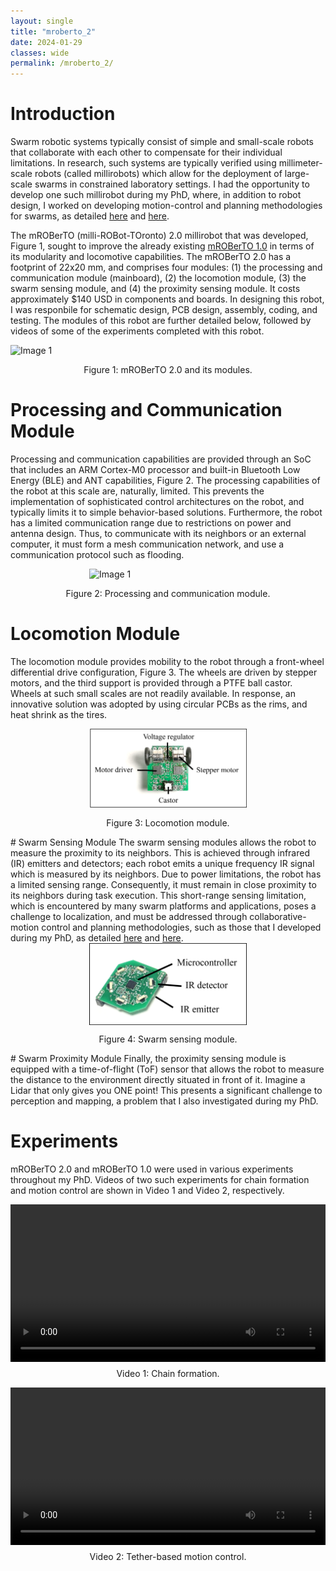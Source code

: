 ```yaml
---
layout: single
title: "mroberto_2"
date: 2024-01-29
classes: wide
permalink: /mroberto_2/
---
```


# Introduction
Swarm robotic systems typically consist of simple and small-scale robots that collaborate with each other to compensate for their individual limitations. In research, such systems are typically verified using millimeter-scale robots (called millirobots) which allow for the deployment of large-scale swarms in constrained laboratory settings. I had the opportunity to develop one such millirobot during my PhD, where, in addition to robot design, I worked on developing motion-control and planning methodologies for swarms, as detailed <a href="/software_projects/collaborative_motion/">here</a> and <a href="/software_projects/constrained_planning/">here</a>.

The mROBerTO (milli-ROBot-TOronto) 2.0 millirobot that was developed, Figure 1, sought to improve the already existing <a href="https://ieeexplore.ieee.org/document/7759331">mROBerTO 1.0</a> in terms of its modularity and locomotive capabilities. The mROBerTO 2.0 has a footprint of 22x20 mm, and comprises four modules: (1) the processing and communication module (mainboard), (2) the locomotion module, (3) the swarm sensing module, and (4) the proximity sensing module. It costs approximately $140 USD in components and boards. In designing this robot, I was responbile for schematic design, PCB design, assembly, coding, and testing. The modules of this robot are further detailed below, followed by videos of some of the experiments completed with this robot.

<div style="display: flex; flex-wrap: wrap; justify-content: space-around;">
	<img src="/blog/assets/images/mroberto_2/all.png" alt="Image 1" style="width: 100%; align: middle;" >
</div>
<p style="text-align: center;">Figure 1: mROBerTO 2.0 and its modules.</p>

# Processing and Communication Module
Processing and communication capabilities are provided through an SoC that includes an ARM Cortex-M0 processor and built-in Bluetooth Low Energy (BLE) and ANT capabilities, Figure 2. The processing capabilities of the robot at this scale are, naturally, limited. This prevents the implementation of sophisticated control architectures on the robot, and typically limits it to simple behavior-based solutions. Furthermore, the robot has a limited communication range due to restrictions on power and antenna design. Thus, to communicate with its neighbors or an external computer, it must form a mesh communication network, and use a communication protocol such as flooding.
<div style="display: flex; flex-wrap: wrap; justify-content: space-around;">
	<img src="/assets/files_mroberto_2/mainboard.png" alt="Image 1" style="width: 50%; align: middle;" >
</div>
<p style="text-align: center;">Figure 2: Processing and communication module.</p>

# Locomotion Module
The locomotion module provides mobility to the robot through a front-wheel differential drive configuration, Figure 3. The wheels are driven by stepper motors, and the third support is provided through a PTFE ball castor. Wheels at such small scales are not readily available. In response, an innovative solution was adopted by using circular PCBs as the rims, and heat shrink as the tires. 
<div style="display: flex; flex-wrap: wrap; justify-content: space-around;">
	<img src="/assets/images/mroberto_2/locomotion.png" alt="Image 1" style="width: 50%; align: middle;" >
</div>
<p style="text-align: center;">Figure 3: Locomotion module.</p>
# Swarm Sensing Module
The swarm sensing modules allows the robot to measure the proximity to its neighbors. This is achieved through infrared (IR) emitters and detectors; each robot emits a unique frequency IR signal which is measured by its neighbors. Due to power limitations, the robot has a limited sensing range. Consequently, it must remain in close proximity to its neighbors during task execution. This short-range sensing limitation, which is encountered by many swarm platforms and applications, poses a challenge to localization, and must be addressed through collaborative-motion control and planning methodologies, such as those that I developed during my PhD, as detailed <a href="/software_projects/collaborative_motion/">here</a> and <a href="/software_projects/constrained_planning/">here</a>.
<div style="display: flex; flex-wrap: wrap; justify-content: space-around;">
	<img src="/assets/images/mroberto_2/swarm_sensing.png" alt="Image 1" style="width: 50%; align: middle;" >
</div>
<p style="text-align: center;">Figure 4: Swarm sensing module.</p>
# Swarm Proximity Module
Finally, the proximity sensing module is equipped with a time-of-flight (ToF) sensor that allows the robot to measure the distance to the environment directly situated in front of it. Imagine a Lidar that only gives you ONE point! This presents a significant challenge to perception and mapping, a problem that I also investigated during my PhD.

# Experiments
mROBerTO 2.0 and mROBerTO 1.0 were used in various experiments throughout my PhD. Videos of two such experiments for chain formation and motion control are shown in Video 1 and Video 2, respectively.

<div style="display: flex; justify-content: center;">
	<video width="560" controls>
	  <source src="/assets/images/mroberto_2/Chain_Formation_Experiments.mp4" type="video/mp4">
	  Sorry! Your browser does not support the video tag.
	</video>
</div>
<p style="margin-top: 10px; text-align: center;">Video 1: Chain formation.</p>

<div style="display: flex; justify-content: center;">
	<video width="560" controls>
	  <source src="/assets/images/mroberto_2/Tether_Based_Motion_Video.mp4" type="video/mp4">
	  Sorry! Your browser does not support the video tag.
	</video>
</div>
<p style="margin-top: 10px; text-align: center;">Video 2: Tether-based motion control.</p>
